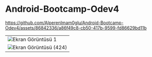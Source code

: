 # Android-Bootcamp-Odev4


https://github.com/AlperenImam0glu/Android-Bootcamp-Odev4/assets/86842336/a86f49c8-cb50-417b-9599-fd86629bd11b

|                                   |
| --------------------------------- |
| ![Ekran Görüntüsü 1](https://github.com/AlperenImam0glu/Android-Bootcamp-Odev4/assets/86842336/a86f49c8-cb50-417b-9599-fd86629bd11b) |
| ![Ekran Görüntüsü (424)](https://github.com/AlperenImam0glu/Android-Bootcamp-Odev4/assets/86842336/d3f78734-7de3-49d5-a567-6f4972df4061)|

